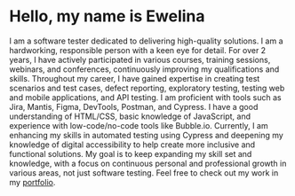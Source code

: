 # Hello, my name is Ewelina
I am a software tester dedicated to delivering high-quality solutions. I am a hardworking, responsible person with a keen eye for detail. For over 2 years, I have actively participated in various courses, training sessions, webinars, and conferences, continuously improving my qualifications and skills. Throughout my career, I have gained expertise in creating test scenarios and test cases, defect reporting, exploratory testing, testing web and mobile applications, and API testing. I am proficient with tools such as Jira, Mantis, Figma, DevTools, Postman, and Cypress. I have a good understanding of HTML/CSS, basic knowledge of JavaScript, and experience with low-code/no-code tools like Bubble.io. Currently, I am enhancing my skills in automated testing using Cypress and deepening my knowledge of digital accessibility to help create more inclusive and functional solutions. My goal is to keep expanding my skill set and knowledge, with a focus on continuous personal and professional growth in various areas, not just software testing.
Feel free to check out my work in my [portfolio](https://github.com/ewewis/Portfolio).








  
